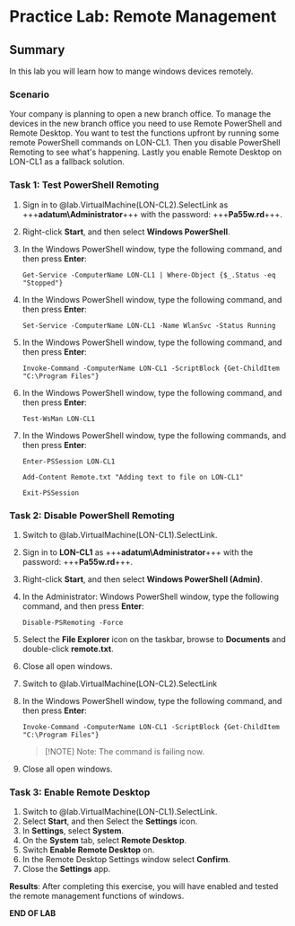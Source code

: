 # Practice Lab: Remote Management 

## Summary

In this lab you will learn how to mange windows devices remotely.

### Scenario
Your company is planning to open a new branch office. To manage the devices in the new branch office you need to use Remote PowerShell and Remote Desktop. You want to test the functions upfront by running some remote PowerShell commands on LON-CL1. Then you disable PowerShell Remoting to see what's happening. Lastly you enable Remote Desktop on LON-CL1 as a fallback solution.

### Task 1: Test PowerShell Remoting
1.  Sign in to @lab.VirtualMachine(LON-CL2).SelectLink as +++**adatum\\Administrator**+++ with the password: +++**Pa55w.rd**+++.
2.  Right-click **Start**, and then select **Windows PowerShell**.
3.  In the Windows PowerShell window, type the following command, and then press **Enter**:

    ```
    Get-Service -ComputerName LON-CL1 | Where-Object {$_.Status -eq "Stopped"}
    ```

4.  In the Windows PowerShell window, type the following command, and then press **Enter**:

    ```
    Set-Service -ComputerName LON-CL1 -Name WlanSvc -Status Running
    ```

5.  In the Windows PowerShell window, type the following command, and then press **Enter**:

    ```
    Invoke-Command -ComputerName LON-CL1 -ScriptBlock {Get-ChildItem "C:\Program Files"}
    ```

6.  In the Windows PowerShell window, type the following command, and then press **Enter**:

    ```
    Test-WsMan LON-CL1
    ```

7.  In the Windows PowerShell window, type the following commands, and then press **Enter**:

    ```
    Enter-PSSession LON-CL1
    ```

    ```
    Add-Content Remote.txt "Adding text to file on LON-CL1"
    ```
    ```
    Exit-PSSession
    ```

### Task 2: Disable PowerShell Remoting
1.  Switch to @lab.VirtualMachine(LON-CL1).SelectLink.
2.  Sign in to **LON-CL1** as +++**adatum\\Administrator**+++ with the password: +++**Pa55w.rd**+++.
3.  Right-click **Start**, and then select **Windows PowerShell (Admin)**.
4.  In the Administrator: Windows PowerShell window, type the following command, and then press **Enter**:

    ```
    Disable-PSRemoting -Force
    ```

5.  Select the **File Explorer** icon on the taskbar, browse to **Documents** and double-click **remote.txt**.
6.  Close all open windows.
7.  Switch to @lab.VirtualMachine(LON-CL2).SelectLink
8.  In the Windows PowerShell window, type the following command, and then press **Enter**:

    ```
    Invoke-Command -ComputerName LON-CL1 -ScriptBlock {Get-ChildItem "C:\Program Files"}
    ```

    >[!NOTE] Note: The command is failing now.
9.  Close all open windows.

### Task 3: Enable Remote Desktop
1.  Switch to @lab.VirtualMachine(LON-CL1).SelectLink.
2.  Select **Start**, and then Select the **Settings** icon.
3.  In **Settings**, select **System**.
4.  On the **System** tab, select **Remote Desktop**.
5.  Switch **Enable Remote Desktop** on.
6.  In the Remote Desktop Settings window select **Confirm**.
7.  Close the **Settings** app.

**Results**: After completing this exercise, you will have enabled and tested the remote management functions of windows.

**END OF LAB**
